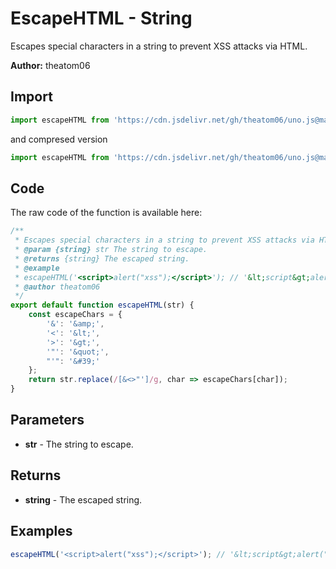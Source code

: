 # EscapeHTML - String
Escapes special characters in a string to prevent XSS attacks via HTML.

**Author:** theatom06

## Import 

```js
import escapeHTML from 'https://cdn.jsdelivr.net/gh/theatom06/uno.js@main/lib/String/escapeHTML.js';
```
and compresed version
```js
import escapeHTML from 'https://cdn.jsdelivr.net/gh/theatom06/uno.js@main/lib/String/escapeHTML.min.js';
```

## Code
The raw code of the function is available here:
```js
/**
 * Escapes special characters in a string to prevent XSS attacks via HTML.
 * @param {string} str The string to escape.
 * @returns {string} The escaped string.
 * @example
 * escapeHTML('<script>alert("xss");</script>'); // '&lt;script&gt;alert("xss");&lt;/script&gt;'
 * @author theatom06
 */
export default function escapeHTML(str) {
    const escapeChars = {
        '&': '&amp;',
        '<': '&lt;',
        '>': '&gt;',
        '"': '&quot;',
        "'": '&#39;'
    };
    return str.replace(/[&<>"']/g, char => escapeChars[char]);
}
```

## Parameters
* **str** - The string to escape.


## Returns
* **string** - The escaped string.


## Examples
```js
escapeHTML('<script>alert("xss");</script>'); // '&lt;script&gt;alert("xss");&lt;/script&gt;'

```